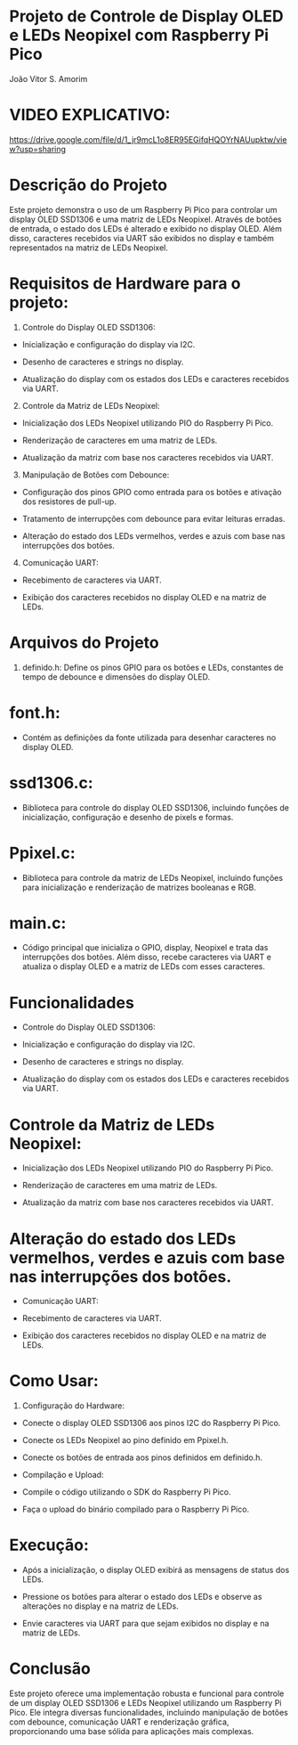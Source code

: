 # Projeto de Controle de Display OLED e LEDs Neopixel com Raspberry Pi Pico

João Vitor S. Amorim

# VIDEO EXPLICATIVO:

  https://drive.google.com/file/d/1_jr9mcL1o8ER95EGifqHQOYrNAUupktw/view?usp=sharing



# Descrição do Projeto
Este projeto demonstra o uso de um Raspberry Pi Pico para controlar um display OLED SSD1306 e uma matriz de LEDs Neopixel. Através de botões de entrada, o estado dos LEDs é alterado e exibido no display OLED. Além disso, caracteres recebidos via UART são exibidos no display e também representados na matriz de LEDs Neopixel.

# Requisitos de Hardware para o projeto:

1. Controle do Display OLED SSD1306:

 - Inicialização e configuração do display via I2C.

 - Desenho de caracteres e strings no display.

 - Atualização do display com os estados dos LEDs e caracteres recebidos via UART.

2. Controle da Matriz de LEDs Neopixel:

- Inicialização dos LEDs Neopixel utilizando PIO do Raspberry Pi Pico.

- Renderização de caracteres em uma matriz de LEDs.

- Atualização da matriz com base nos caracteres recebidos via UART.

3. Manipulação de Botões com Debounce:

- Configuração dos pinos GPIO como entrada para os botões e ativação dos resistores de pull-up.

- Tratamento de interrupções com debounce para evitar leituras erradas.

- Alteração do estado dos LEDs vermelhos, verdes e azuis com base nas interrupções dos botões.

4. Comunicação UART:

- Recebimento de caracteres via UART.

- Exibição dos caracteres recebidos no display OLED e na matriz de LEDs.

# Arquivos do Projeto
1. definido.h: Define os pinos GPIO para os botões e LEDs, constantes de tempo de debounce e dimensões do display OLED.

# font.h:

- Contém as definições da fonte utilizada para desenhar caracteres no display OLED.

# ssd1306.c: 

- Biblioteca para controle do display OLED SSD1306, incluindo funções de inicialização, configuração e desenho de pixels e formas.

# Ppixel.c:

- Biblioteca para controle da matriz de LEDs Neopixel, incluindo funções para inicialização e renderização de matrizes booleanas e RGB.


# main.c: 

- Código principal que inicializa o GPIO, display, Neopixel e trata das interrupções dos botões. Além disso, recebe caracteres via UART e atualiza o display OLED e a matriz de LEDs com esses caracteres.

# Funcionalidades
- Controle do Display OLED SSD1306:

- Inicialização e configuração do display via I2C.

- Desenho de caracteres e strings no display.

- Atualização do display com os estados dos LEDs e caracteres recebidos via UART.

# Controle da Matriz de LEDs Neopixel:

- Inicialização dos LEDs Neopixel utilizando PIO do Raspberry Pi Pico.

- Renderização de caracteres em uma matriz de LEDs.

- Atualização da matriz com base nos caracteres recebidos via UART.


# Alteração do estado dos LEDs vermelhos, verdes e azuis com base nas interrupções dos botões.

- Comunicação UART:

- Recebimento de caracteres via UART.

- Exibição dos caracteres recebidos no display OLED e na matriz de LEDs.

# Como Usar:

1. Configuração do Hardware:

- Conecte o display OLED SSD1306 aos pinos I2C do Raspberry Pi Pico.

- Conecte os LEDs Neopixel ao pino definido em Ppixel.h.

- Conecte os botões de entrada aos pinos definidos em definido.h.

- Compilação e Upload:

- Compile o código utilizando o SDK do Raspberry Pi Pico.

- Faça o upload do binário compilado para o Raspberry Pi Pico.

# Execução:

- Após a inicialização, o display OLED exibirá as mensagens de status dos LEDs.

- Pressione os botões para alterar o estado dos LEDs e observe as alterações no display e na matriz de LEDs.

- Envie caracteres via UART para que sejam exibidos no display e na matriz de LEDs.

# Conclusão

Este projeto oferece uma implementação robusta e funcional para controle de um display OLED SSD1306 e LEDs Neopixel utilizando um Raspberry Pi Pico. Ele integra diversas funcionalidades, incluindo manipulação de botões com debounce, comunicação UART e renderização gráfica, proporcionando uma base sólida para aplicações mais complexas.